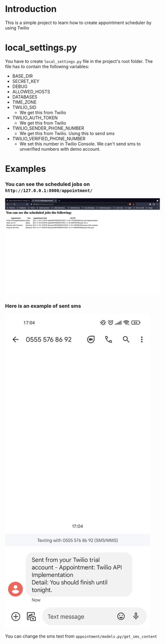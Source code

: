 # Introduction

This is a simple project to learn how to create appointment scheduler by using Twilio

# local_settings.py

You have to create `local_settings.py` file in the project's root folder. The file has to contain the following variables:

- BASE_DIR
- SECRET_KEY
- DEBUG
- ALLOWED_HOSTS
- DATABASES
- TIME_ZONE
- TWILIO_SID
  - We get this from Twilio
- TWILIO_AUTH_TOKEN
  - We get this from Twilio
- TWILIO_SENDER_PHONE_NUMBER
  - We get this from Twilio. Using this to send sms
- TWILIO_VERIFIED_PHONE_NUMBER
  - We set this number in Twilio Console. We can't send sms to unverified numbers with demo account.


# Examples
### You can see the scheduled jobs on `http://127.0.0.1:8000/appointment/`
![](./resources/list-of-jobs.png)

### Here is an example of sent sms
![](./resources/sms.jpg)

You can change the sms text from `appointment/models.py/get_sms_content`